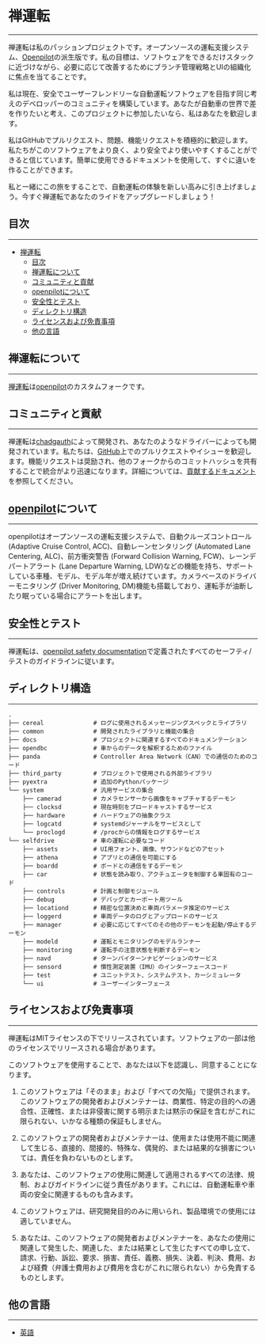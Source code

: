 # 禅運転

---

禅運転は私のパッションプロジェクトです。オープンソースの運転支援システム、[Openpilot](https://github.com/commaai/openpilot)の派生版です。私の目標は、ソフトウェアをできるだけスタックに近づけながら、必要に応じて改善するためにブランチ管理戦略とUIの組織化に焦点を当てることです。

私は現在、安全でユーザーフレンドリーな自動運転ソフトウェアを目指す同じ考えのデベロッパーのコミュニティを構築しています。あなたが自動車の世界で差を作りたいと考え、このプロジェクトに参加したいなら、私はあなたを歓迎します。

私はGitHubでプルリクエスト、問題、機能リクエストを積極的に歓迎します。私たちがこのソフトウェアをより良く、より安全でより使いやすくすることができると信じています。簡単に使用できるドキュメントを使用して、すぐに違いを作ることができます。

私と一緒にこの旅をすることで、自動運転の体験を新しい高みに引き上げましょう。今すぐ禅運転であなたのライドをアップグレードしましょう！

## 目次

---

- [禅運転](#禅運転)
  - [目次](#目次)
  - [禅運転について](#禅運転について)
  - [コミュニティと貢献](#コミュニティと貢献)
  - [openpilotについて](#openpilotについて)
  - [安全性とテスト](#安全性とテスト)
  - [ディレクトリ構造](#ディレクトリ構造)
  - [ライセンスおよび免責事項](#ライセンスおよび免責事項)
  - [他の言語](#他の言語)

## 禅運転について

---

[禅運転](https://github.com/chadgauth/zenpilot)は[openpilot](https://github.com/commaai/openpilot)のカスタムフォークです。

## コミュニティと貢献

---

禅運転は[chadgauth](https://github.com/chadgauth)によって開発され、あなたのようなドライバーによっても開発されています。私たちは、[GitHub](http://github.com/chadgauth/zenpilot)上でのプルリクエストやイシューを歓迎します。機能リクエストは奨励され、他のフォークからのコミットハッシュを共有することで統合がより迅速になります。詳細については、[貢献するドキュメント](docs/CONTRIBUTING.md)を参照してください。

## [openpilot](https://github.com/commaai/openpilot)について

---

openpilotはオープンソースの運転支援システムで、自動クルーズコントロール(Adaptive Cruise Control, ACC)、自動レーンセンタリング (Automated Lane Centering, ALC)、前方衝突警告 (Forward Collision Warning, FCW)、レーンデパートアラート (Lane Departure Warning, LDW)などの機能を持ち、サポートしている車種、モデル、モデル年が増え続けています。カメラベースのドライバーモニタリング (Driver Monitoring, DM)機能も搭載しており、運転手が油断したり眠っている場合にアラートを出します。

## 安全性とテスト

---

禅運転は、[openpilot safety documentation](https://github.com/commaai/openpilot/docs/SAFETY.md)で定義されたすべてのセーフティ/テストのガイドラインに従います。

## ディレクトリ構造

---

    .
    ├── cereal              # ログに使用されるメッセージングスペックとライブラリ
    ├── common              # 開発されたライブラリと機能の集合
    ├── docs                # プロジェクトに関連するすべてのドキュメンテーション
    ├── opendbc             # 車からのデータを解釈するためのファイル
    ├── panda               # Controller Area Network（CAN）での通信のためのコード
    ├── third_party         # プロジェクトで使用される外部ライブラリ
    ├── pyextra             # 追加のPythonパッケージ
    └── system              # 汎用サービスの集合
        ├── camerad         # カメラセンサーから画像をキャプチャするデーモン
        ├── clocksd         # 現在時刻をブロードキャストするサービス
        ├── hardware        # ハードウェアの抽象クラス
        ├── logcatd         # systemdジャーナルをサービスとして
        └── proclogd        # /procからの情報をログするサービス
    └── selfdrive           # 車の運転に必要なコード
        ├── assets          # UI用フォント、画像、サウンドなどのアセット
        ├── athena          # アプリとの通信を可能にする
        ├── boardd          # ボードとの通信をするデーモン
        ├── car             # 状態を読み取り、アクチュエータを制御する車固有のコード
        ├── controls        # 計画と制御モジュール
        ├── debug           # デバッグとカーポート用ツール
        ├── locationd       # 精密な位置決めと車両パラメータ推定のサービス
        ├── loggerd         # 車両データのログとアップロードのサービス
        ├── manager         # 必要に応じてすべてのその他のデーモンを起動/停止するデーモン
        ├── modeld          # 運転とモニタリングのモデルランナー
        ├── monitoring      # 運転手の注意状態を判断するデーモン
        ├── navd            # ターンバイターンナビゲーションのサービス
        ├── sensord         # 慣性測定装置（IMU）のインターフェースコード
        ├── test            # ユニットテスト、システムテスト、カーシミュレータ
        └── ui              # ユーザーインターフェース

## ライセンスおよび免責事項

---

禅運転はMITライセンスの下でリリースされています。ソフトウェアの一部は他のライセンスでリリースされる場合があります。

このソフトウェアを使用することで、あなたは以下を認識し、同意することになります。

1. このソフトウェアは「そのまま」および「すべての欠陥」で提供されます。このソフトウェアの開発者およびメンテナーは、商業性、特定の目的への適合性、正確性、または非侵害に関する明示または黙示の保証を含むがこれに限られない、いかなる種類の保証もしません。

2. このソフトウェアの開発者およびメンテナーは、使用または使用不能に関連して生じる、直接的、間接的、特殊な、偶発的、または結果的な損害については、責任を負わないものとします。

3. あなたは、このソフトウェアの使用に関連して適用されるすべての法律、規制、およびガイドラインに従う責任があります。これには、自動運転車や車両の安全に関連するものも含みます。

4. このソフトウェアは、研究開発目的のみに用いられ、製品環境での使用には適していません。

5. あなたは、このソフトウェアの開発者およびメンテナーを、あなたの使用に関連して発生した、関連した、または結果として生じたすべての申し立て、請求、行動、訴訟、要求、損害、責任、義務、損失、決着、判決、費用、および経費（弁護士費用および費用を含むがこれに限られない）から免責するものとします。

## 他の言語

---

- [英語](README.md)
